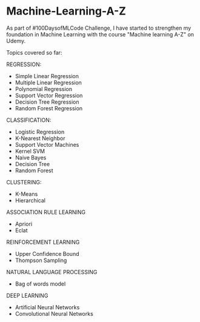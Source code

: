 # Machine-Learning-A-Z
As part of #100DaysofMLCode Challenge, I have started to strengthen my foundation in Machine Learning with the course "Machine learning A-Z" on Udemy.

Topics covered so far:

REGRESSION:
- Simple Linear Regression
- Multiple Linear Regression
- Polynomial Regression
- Support Vector Regression
- Decision Tree Regression
- Random Forest Regression

CLASSIFICATION:
- Logistic Regression
- K-Nearest Neighbor
- Support Vector Machines
- Kernel SVM
- Naive Bayes
- Decision Tree
- Random Forest

CLUSTERING:
- K-Means
- Hierarchical

ASSOCIATION RULE LEARNING
- Apriori
- Eclat

REINFORCEMENT LEARNING
- Upper Confidence Bound
- Thompson Sampling

NATURAL LANGUAGE PROCESSING
- Bag of words model

DEEP LEARNING
- Artificial Neural Networks
- Convolutional Neural Networks

